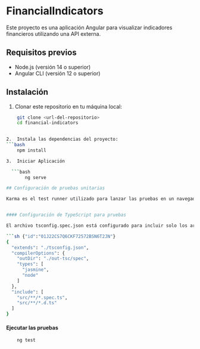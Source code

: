 # FinancialIndicators

Este proyecto es una aplicación Angular para visualizar indicadores financieros utilizando una API externa.

## Requisitos previos

- Node.js (versión 14 o superior)
- Angular CLI (versión 12 o superior)

## Instalación

1. Clonar este repositorio en tu máquina local:
```bash
    git clone <url-del-repositorio>
    cd financial-indicators 
    

2.	Instala las dependencias del proyecto:
```bash
    npm install

3.  Iniciar Aplicación

  ```bash
       ng serve

## Configuración de pruebas unitarias

Karma es el test runner utilizado para lanzar las pruebas en un navegador. La configuración de Karma está en el archivo karma.conf.js. Asegúrate de que está correctamente configurado para tu entorno.


#### Configuración de TypeScript para pruebas

El archivo tsconfig.spec.json está configurado para incluir solo los archivos de prueba (*.spec.ts) y sus archivos de declaración (*.d.ts). Asegúrate de que el contenido de tsconfig.spec.json sea el siguiente:

```sh {"id":"01J22CS7Q6CKF72572BSN6T2JN"}
{
  "extends": "./tsconfig.json",
  "compilerOptions": {
    "outDir": "./out-tsc/spec",
    "types": [
      "jasmine",
      "node"
    ]
  },
  "include": [
    "src/**/*.spec.ts",
    "src/**/*.d.ts"
  ]
}
```

#### Ejecutar las pruebas

```bash
    ng test
